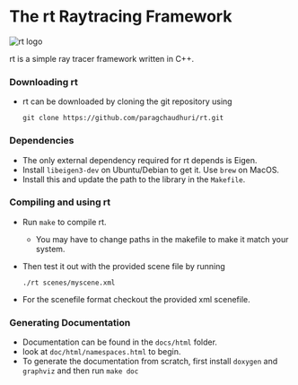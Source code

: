 # The rt Raytracing Framework


![rt logo](https://github.com/paragchaudhuri/rt/blob/master/doc/rt-logo-small.jpg?raw=true)

rt is a simple ray tracer framework written in C++. 

### Downloading rt

- rt can be downloaded by cloning the git repository using

  `git clone https://github.com/paragchaudhuri/rt.git`

### Dependencies

- The only external dependency required for rt depends is Eigen.
- Install `libeigen3-dev` on Ubuntu/Debian to get it. Use `brew` on MacOS.  
- Install this and update the path to the library in the `Makefile`.

### Compiling and using rt

- Run `make` to compile rt. 

  - You may have to change paths in the makefile to make it match your system.

- Then test it out with the provided scene file by running

  `./rt scenes/myscene.xml`

- For the scenefile format checkout the provided xml scenefile.


### Generating Documentation
- Documentation can be found in the `docs/html` folder. 
- look at `doc/html/namespaces.html` to begin.
- To generate the documentation from scratch, first install `doxygen` and `graphviz` and then run
  `make doc`


